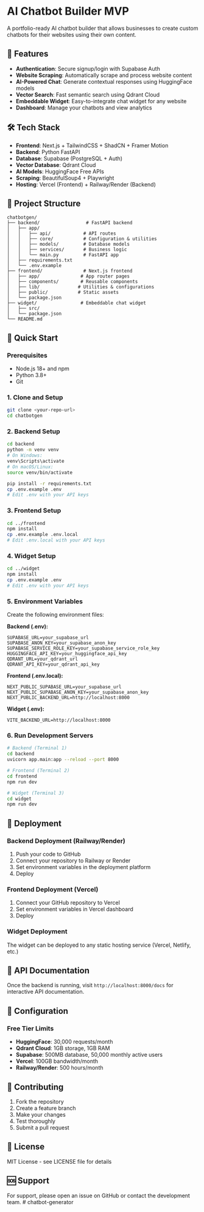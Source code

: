 # AI Chatbot Builder MVP

A portfolio-ready AI chatbot builder that allows businesses to create custom chatbots for their websites using their own content.

## 🚀 Features

- **Authentication**: Secure signup/login with Supabase Auth
- **Website Scraping**: Automatically scrape and process website content
- **AI-Powered Chat**: Generate contextual responses using HuggingFace models
- **Vector Search**: Fast semantic search using Qdrant Cloud
- **Embeddable Widget**: Easy-to-integrate chat widget for any website
- **Dashboard**: Manage your chatbots and view analytics

## 🛠️ Tech Stack

- **Frontend**: Next.js + TailwindCSS + ShadCN + Framer Motion
- **Backend**: Python FastAPI
- **Database**: Supabase (PostgreSQL + Auth)
- **Vector Database**: Qdrant Cloud
- **AI Models**: HuggingFace Free APIs
- **Scraping**: BeautifulSoup4 + Playwright
- **Hosting**: Vercel (Frontend) + Railway/Render (Backend)

## 📁 Project Structure

```
chatbotgen/
├── backend/                 # FastAPI backend
│   ├── app/
│   │   ├── api/            # API routes
│   │   ├── core/           # Configuration & utilities
│   │   ├── models/         # Database models
│   │   ├── services/       # Business logic
│   │   └── main.py         # FastAPI app
│   ├── requirements.txt
│   └── .env.example
├── frontend/               # Next.js frontend
│   ├── app/               # App router pages
│   ├── components/        # Reusable components
│   ├── lib/              # Utilities & configurations
│   ├── public/           # Static assets
│   └── package.json
├── widget/                # Embeddable chat widget
│   ├── src/
│   └── package.json
└── README.md
```

## 🚀 Quick Start

### Prerequisites

- Node.js 18+ and npm
- Python 3.8+
- Git

### 1. Clone and Setup

```bash
git clone <your-repo-url>
cd chatbotgen
```

### 2. Backend Setup

```bash
cd backend
python -m venv venv
# On Windows:
venv\Scripts\activate
# On macOS/Linux:
source venv/bin/activate

pip install -r requirements.txt
cp .env.example .env
# Edit .env with your API keys
```

### 3. Frontend Setup

```bash
cd ../frontend
npm install
cp .env.example .env.local
# Edit .env.local with your API keys
```

### 4. Widget Setup

```bash
cd ../widget
npm install
cp .env.example .env
# Edit .env with your API keys
```

### 5. Environment Variables

Create the following environment files:

**Backend (.env):**
```
SUPABASE_URL=your_supabase_url
SUPABASE_ANON_KEY=your_supabase_anon_key
SUPABASE_SERVICE_ROLE_KEY=your_supabase_service_role_key
HUGGINGFACE_API_KEY=your_huggingface_api_key
QDRANT_URL=your_qdrant_url
QDRANT_API_KEY=your_qdrant_api_key
```

**Frontend (.env.local):**
```
NEXT_PUBLIC_SUPABASE_URL=your_supabase_url
NEXT_PUBLIC_SUPABASE_ANON_KEY=your_supabase_anon_key
NEXT_PUBLIC_BACKEND_URL=http://localhost:8000
```

**Widget (.env):**
```
VITE_BACKEND_URL=http://localhost:8000
```

### 6. Run Development Servers

```bash
# Backend (Terminal 1)
cd backend
uvicorn app.main:app --reload --port 8000

# Frontend (Terminal 2)
cd frontend
npm run dev

# Widget (Terminal 3)
cd widget
npm run dev
```

## 🚀 Deployment

### Backend Deployment (Railway/Render)

1. Push your code to GitHub
2. Connect your repository to Railway or Render
3. Set environment variables in the deployment platform
4. Deploy

### Frontend Deployment (Vercel)

1. Connect your GitHub repository to Vercel
2. Set environment variables in Vercel dashboard
3. Deploy

### Widget Deployment

The widget can be deployed to any static hosting service (Vercel, Netlify, etc.)

## 📝 API Documentation

Once the backend is running, visit `http://localhost:8000/docs` for interactive API documentation.

## 🔧 Configuration

### Free Tier Limits

- **HuggingFace**: 30,000 requests/month
- **Qdrant Cloud**: 1GB storage, 1GB RAM
- **Supabase**: 500MB database, 50,000 monthly active users
- **Vercel**: 100GB bandwidth/month
- **Railway/Render**: 500 hours/month

## 🤝 Contributing

1. Fork the repository
2. Create a feature branch
3. Make your changes
4. Test thoroughly
5. Submit a pull request

## 📄 License

MIT License - see LICENSE file for details

## 🆘 Support

For support, please open an issue on GitHub or contact the development team. #   c h a t b o t - g e n e r a t o r  
 